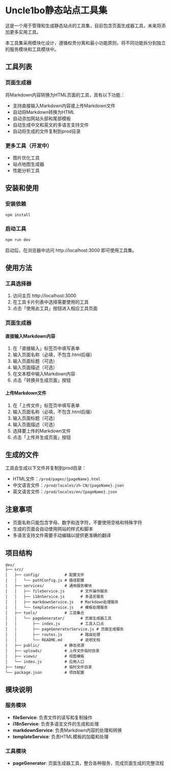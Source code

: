 # Uncle1bo静态站点工具集

这是一个用于管理和生成静态站点的工具集，目前包含页面生成器工具，未来将添加更多实用工具。

本工具集采用模块化设计，遵循权责分离和最小功能原则，将不同功能拆分到独立的服务模块和工具模块中。

## 工具列表

### 页面生成器

将Markdown内容转换为HTML页面的工具，具有以下功能：

- 支持直接输入Markdown内容或上传Markdown文件
- 自动将Markdown转换为HTML
- 自动添加网站头部和尾部模板
- 自动生成中文和英文的多语言支持文件
- 自动将生成的文件复制到prod目录

### 更多工具（开发中）

- 图片优化工具
- 站点地图生成器
- 性能分析工具

## 安装和使用

### 安装依赖

```bash
npm install
```

### 启动工具

```bash
npm run dev
```

启动后，在浏览器中访问 http://localhost:3000 即可使用工具集。

## 使用方法

### 工具选择器

1. 访问主页 http://localhost:3000
2. 在工具卡片列表中选择需要使用的工具
3. 点击「使用此工具」按钮进入相应工具页面

### 页面生成器

#### 直接输入Markdown内容

1. 在「直接输入」标签页中填写表单
2. 输入页面名称（必填，不包含.html后缀）
3. 输入页面标题（可选）
4. 输入页面描述（可选）
5. 在文本框中输入Markdown内容
6. 点击「转换并生成页面」按钮

#### 上传Markdown文件

1. 在「上传文件」标签页中填写表单
2. 输入页面名称（必填，不包含.html后缀）
3. 输入页面标题（可选）
4. 输入页面描述（可选）
5. 选择要上传的Markdown文件
6. 点击「上传并生成页面」按钮

## 生成的文件

工具会生成以下文件并复制到prod目录：

- HTML文件：`/prod/pages/{pageName}.html`
- 中文语言文件：`/prod/locales/zh-CN/{pageName}.json`
- 英文语言文件：`/prod/locales/en/{pageName}.json`

## 注意事项

- 页面名称只能包含字母、数字和连字符，不要使用空格和特殊字符
- 生成的页面会自动使用网站的样式和脚本
- 多语言支持文件需要手动编辑以提供更准确的翻译

## 项目结构

```
dev/
├── src/
│   ├── config/           # 配置文件
│   │   └── pathConfig.js # 路径配置
│   ├── services/         # 通用服务模块
│   │   ├── fileService.js       # 文件操作服务
│   │   ├── i18nService.js       # 多语言服务
│   │   ├── markdownService.js   # Markdown处理服务
│   │   └── templateService.js   # 模板处理服务
│   ├── tools/            # 工具集合
│   │   └── pageGenerator/       # 页面生成器工具
│   │       ├── index.js         # 工具入口点
│   │       ├── pageGeneratorService.js # 页面生成服务
│   │       ├── routes.js        # 路由处理
│   │       └── README.md        # 说明文档
│   ├── public/           # 静态资源
│   ├── uploads/          # 上传文件临时目录
│   ├── views/            # 视图模板
│   └── index.js          # 应用入口
├── temp/                 # 临时文件目录
└── package.json          # 项目配置
```

## 模块说明

### 服务模块

- **fileService**: 负责文件的读写和复制操作
- **i18nService**: 负责多语言文件的生成和处理
- **markdownService**: 负责Markdown内容的处理和转换
- **templateService**: 负责HTML模板的加载和处理

### 工具模块

- **pageGenerator**: 页面生成器工具，整合各种服务，完成页面生成的完整流程